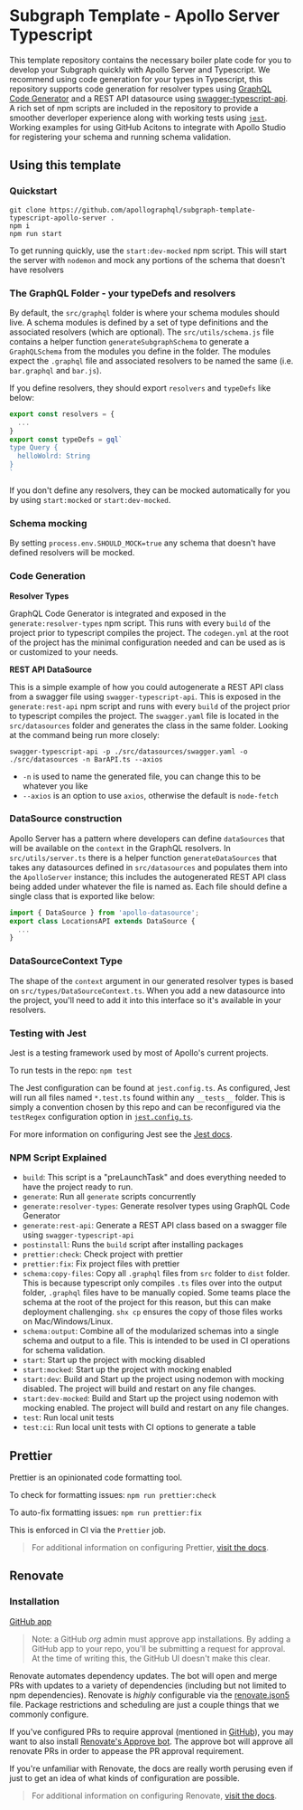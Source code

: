 # Subgraph Template - Apollo Server Typescript

This template repository contains the necessary boiler plate code for you to develop your Subgraph quickly with Apollo Server and Typescript. We recommend using code generation for your types in Typescript, this repository supports code generation for resolver types using [GraphQL Code Generator](https://www.graphql-code-generator.com/) and a REST API datasource using [swagger-typescript-api](https://github.com/acacode/swagger-typescript-api). A rich set of npm scripts  are included in the repository to provide a smoother deverloper experience along with working tests using [`jest`](https://jestjs.io/). Working examples for using GitHub Acitons to integrate with Apollo Studio for registering your schema and running schema validation. 

## Using this template

### Quickstart 

```
git clone https://github.com/apollographql/subgraph-template-typescript-apollo-server .
npm i
npm run start
```

To get running quickly, use the `start:dev-mocked` npm script. This will start the server with `nodemon` and mock any portions of the schema that doesn't have resolvers 

### The GraphQL Folder - your typeDefs and resolvers

By default, the `src/graphql` folder is where your schema modules should live. A schema modules is defined by a set of type definitions and the associated resolvers (which are optional). The `src/utils/schema.js` file contains a helper function `generateSubgraphSchema` to generate a `GraphQLSchema` from the modules you define in the folder. The modules expect the `.graphql` file and associated resolvers to be named the same (i.e. `bar.graphql` and `bar.js`). 

If you define resolvers, they should export `resolvers` and `typeDefs` like below:

```javascript
export const resolvers = {
  ...
}
export const typeDefs = gql`
type Query {
  helloWolrd: String
}
`
```

If you don't define any resolvers, they can be mocked automatically for you by using `start:mocked` or `start:dev-mocked`.

### Schema mocking

By setting `process.env.SHOULD_MOCK=true` any schema that doesn't have defined resolvers will be mocked. 

### Code Generation

**Resolver Types**

GraphQL Code Generator is integrated and exposed in the `generate:resolver-types` npm script. This runs with every `build` of the project prior to typescript compiles the project. The `codegen.yml` at the root of the project has the minimal configuration needed and can be used as is or customized to your needs.

**REST API DataSource** 

This is a simple example of how you could autogenerate a REST API class from a swagger file using `swagger-typescript-api`. This is exposed in the `generate:rest-api` npm script and runs with every `build` of the project prior to typescript compiles the project. The `swagger.yaml` file is located in the `src/datasources` folder and generates the class in the same folder. Looking at the command being run more closely:

```
swagger-typescript-api -p ./src/datasources/swagger.yaml -o ./src/datasources -n BarAPI.ts --axios
```

- `-n` is used to name the generated file, you can change this to be whatever you like
- `--axios` is an option to use `axios`, otherwise the default is `node-fetch` 

### DataSource construction

Apollo Server has a pattern where developers can define `dataSources` that will be available on the `context` in the GraphQL resolvers. In `src/utils/server.ts` there is a helper function `generateDataSources` that takes any datasources defined in `src/datasources` and populates them into the `ApolloServer` instance; this includes the autogenerated REST API class being added under whatever the file is named as. Each file should define a single class that is exported like below:

```typescript
import { DataSource } from 'apollo-datasource';
export class LocationsAPI extends DataSource {
  ...
}
```

### DataSourceContext Type

The shape of the `context` argument in our generated resolver types is based on `src/types/DataSourceContext.ts`. When you add a new datasource into the project, you'll need to add it into this interface so it's available in your resolvers.  

### Testing with Jest

Jest is a testing framework used by most of Apollo's current projects.

To run tests in the repo:
`npm test`

The Jest configuration can be found at `jest.config.ts`. As configured, Jest will run all files named `*.test.ts` found within any `__tests__` folder. This is simply a convention chosen by this repo and can be reconfigured via the `testRegex` configuration option in [`jest.config.ts`](jest.config.ts).

For more information on configuring Jest see the [Jest docs](https://jestjs.io/docs/configuration).

### NPM Script Explained

- `build`: This script is a "preLaunchTask" and does everything needed to have the project ready to run.
- `generate`: Run all `generate` scripts concurrently
- `generate:resolver-types`: Generate resolver types using GraphQL Code Generator
- `generate:rest-api`: Generate a REST API class based on a swagger file using `swagger-typescript-api`
- `postinstall`: Runs the `build` script after installing packages
- `prettier:check`: Check project with prettier
- `prettier:fix`: Fix project files with prettier
- `schema:copy-files`: Copy all `.graphql` files from `src` folder to `dist` folder. This is because typescript only compiles `.ts` files over into the output folder, `.graphql` files have to be manually copied. Some teams place the schema at the root of the project for this reason, but this can make deployment challenging. `shx cp` ensures the copy of those files works on Mac/Windows/Linux.
- `schema:output`: Combine all of the modularized schemas into a single schema and output to a file. This is intended to be used in CI operations for schema validation.
- `start`: Start up the project with mocking disabled
- `start:mocked`: Start up the project with mocking enabled
- `start:dev`: Build and Start up the project using nodemon with mocking disabled. The project will build and restart on any file changes.
- `start:dev-mocked`: Build and Start up the project using nodemon with mocking enabled. The project will build and restart on any file changes.
- `test`: Run local unit tests
- `test:ci`: Run local unit tests with CI options to generate a table

## Prettier

Prettier is an opinionated code formatting tool. 

To check for formatting issues:
`npm run prettier:check`

To auto-fix formatting issues:
`npm run prettier:fix`

This is enforced in CI via the `Prettier` job.

> For additional information on configuring Prettier, [visit the docs](https://prettier.io/docs/en/options).

## Renovate

### Installation

[GitHub app](https://github.com/apps/renovate)

> Note: a GitHub _org_ admin must approve app installations. By adding a GitHub app to your repo, you'll be submitting a request for approval. At the time of writing this, the GitHub UI doesn't make this clear.

Renovate automates dependency updates. The bot will open and merge PRs with updates to a variety of dependencies (including but not limited to npm dependencies). Renovate is _highly_ configurable via the [renovate.json5](renovate.json5) file. Package restrictions and scheduling are just a couple things that we commonly configure.

If you've configured PRs to require approval (mentioned in [GitHub](#github)), you may want to also install [Renovate's Approve bot](https://github.com/apps/renovate-approve). The approve bot will approve all renovate PRs in order to appease the PR approval requirement.

If you're unfamiliar with Renovate, the docs are really worth perusing even if just to get an idea of what kinds of configuration are possible.

> For additional information on configuring Renovate, [visit the docs](https://docs.renovatebot.com/).
